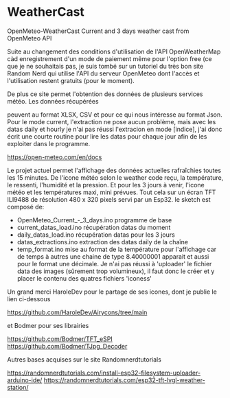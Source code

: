 # WeatherCast

OpenMeteo-WeatherCast
Current and 3 days weather cast from OpenMeteo API

Suite au changement des conditions d'utilisation de l'API OpenWeatherMap càd enregistrement d'un mode de paiement même pour l'option free (ce que je ne souhaitais pas, je suis tombé sur un tutoriel du très bon site Random Nerd
qui utilise l'API du serveur OpenMeteo dont l'accès et l'utilisation restent gratuits (pour le moment).

De plus ce site permet l'obtention des données de plusieurs services météo.
Les données récupérées

[](https://github.com/HaroleDev/Airycons/tree/main)

peuvent au format XLSX, CSV et pour ce qui nous intéresse au format Json.
Pour le mode current, l'extraction ne pose aucun problème, mais avec les datas daily et hourly je n'ai pas réussi l'extracion en mode [indice], j'ai donc écrit une courte routine pour lire les datas pour chaque jour afin de les exploiter dans le programme.

https://open-meteo.com/en/docs

Le projet actuel permet l'affichage des données actuelles rafraîchies toutes les 15 minutes.
De l'icone météo selon le weather code reçu, la température, le ressenti, l'humidité et la pression.
Et pour les 3 jours à venir, l'icone météo et les températures maxi, mini prévues.
Tout cela sur un écran TFT ILI9488 de résolution 480 x 320 pixels servi par un Esp32.
le sketch est composé de:
- OpenMeteo_Current_-_3_days.ino     programme de base
- current_datas_load.ino             récupération datas du moment
- daily_datas_load.ino               récupération datas pour les 3 jours
- datas_extractions.ino              extraction des datas daily de la chaîne
- temp_format.ino                    mise au format de la température pour l'affichage
                                     car de temps à autres une chaine de type 8.40000001 apparait
                                     et aussi pour le format une décimale.
Je n'ai pas réussi à 'uploader' le fichier data des images (sûrement trop volumineux), il faut donc le créer et y placer le contenu des quatres fichiers 'iconess'

Un grand merci HaroleDev pour le partage de ses icones, dont je publie le lien ci-dessous

https://github.com/HaroleDev/Airycons/tree/main

et Bodmer pour ses librairies

https://github.com/Bodmer/TFT_eSPI
https://github.com/Bodmer/TJpg_Decoder

Autres bases acquises sur le site Randomnerdtutorials

https://randomnerdtutorials.com/install-esp32-filesystem-uploader-arduino-ide/
https://randomnerdtutorials.com/esp32-tft-lvgl-weather-station/

